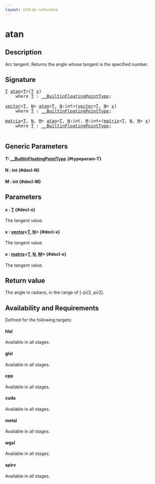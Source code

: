 ```yaml
---
layout: stdlib-reference
---
```


# atan

## Description

Arc tangent. Returns the angle whose tangent is the specified number.



## Signature 

<pre>
<a href="/stdlib-reference/global-decls/atan#typeparam-T" class="code_type">T</a> <a href="/stdlib-reference/global-decls/atan">atan</a>&lt;<a href="/stdlib-reference/global-decls/atan#typeparam-T" class="code_type">T</a>&gt;(<a href="/stdlib-reference/global-decls/atan#typeparam-T" class="code_type">T</a> <a href="/stdlib-reference/global-decls/atan#decl-x" class="code_param">x</a>)
    <span class='code_keyword'>where</span> <a href="/stdlib-reference/global-decls/atan#typeparam-T" class="code_type">T</a> : <a href="/stdlib-reference/interfaces/0_builtinfloatingpointtype-029hm/index" class="code_type">__BuiltinFloatingPointType</a>;

<a href="/stdlib-reference/types/vector/index" class="code_type">vector</a>&lt;<a href="/stdlib-reference/global-decls/atan#typeparam-T" class="code_type">T</a>, <a href="/stdlib-reference/global-decls/atan#decl-N" class="code_var">N</a>&gt; <a href="/stdlib-reference/global-decls/atan">atan</a>&lt;<a href="/stdlib-reference/global-decls/atan#typeparam-T" class="code_type">T</a>, <a href="/stdlib-reference/global-decls/atan#decl-N" class="code_var">N</a>:<span class="code_keyword">int</span>&gt;(<a href="/stdlib-reference/types/vector/index" class="code_type">vector</a>&lt;<a href="/stdlib-reference/global-decls/atan#typeparam-T" class="code_type">T</a>, <a href="/stdlib-reference/global-decls/atan#decl-N" class="code_var">N</a>&gt; <a href="/stdlib-reference/global-decls/atan#decl-x" class="code_param">x</a>)
    <span class='code_keyword'>where</span> <a href="/stdlib-reference/global-decls/atan#typeparam-T" class="code_type">T</a> : <a href="/stdlib-reference/interfaces/0_builtinfloatingpointtype-029hm/index" class="code_type">__BuiltinFloatingPointType</a>;

<a href="/stdlib-reference/types/matrix/index" class="code_type">matrix</a>&lt;<a href="/stdlib-reference/global-decls/atan#typeparam-T" class="code_type">T</a>, <a href="/stdlib-reference/global-decls/atan#decl-N" class="code_var">N</a>, <a href="/stdlib-reference/global-decls/atan#decl-M" class="code_var">M</a>&gt; <a href="/stdlib-reference/global-decls/atan">atan</a>&lt;<a href="/stdlib-reference/global-decls/atan#typeparam-T" class="code_type">T</a>, <a href="/stdlib-reference/global-decls/atan#decl-N" class="code_var">N</a>:<span class="code_keyword">int</span>, <a href="/stdlib-reference/global-decls/atan#decl-M" class="code_var">M</a>:<span class="code_keyword">int</span>&gt;(<a href="/stdlib-reference/types/matrix/index" class="code_type">matrix</a>&lt;<a href="/stdlib-reference/global-decls/atan#typeparam-T" class="code_type">T</a>, <a href="/stdlib-reference/global-decls/atan#decl-N" class="code_var">N</a>, <a href="/stdlib-reference/global-decls/atan#decl-M" class="code_var">M</a>&gt; <a href="/stdlib-reference/global-decls/atan#decl-x" class="code_param">x</a>)
    <span class='code_keyword'>where</span> <a href="/stdlib-reference/global-decls/atan#typeparam-T" class="code_type">T</a> : <a href="/stdlib-reference/interfaces/0_builtinfloatingpointtype-029hm/index" class="code_type">__BuiltinFloatingPointType</a>;

</pre>

## Generic Parameters

#### T: [\_\_BuiltinFloatingPointType](/stdlib-reference/interfaces/0_builtinfloatingpointtype-029hm/index) {#typeparam-T}
#### N  : int {#decl-N}
#### M  : int {#decl-M}

## Parameters

#### x  : [T](/stdlib-reference/global-decls/atan#typeparam-T) {#decl-x}
The tangent value.

#### x  : [vector](/stdlib-reference/types/vector/index)\<[T](/stdlib-reference/types/vector/index#typeparam-T), [N](/stdlib-reference/types/vector/index#decl-N)\> {#decl-x}
The tangent value.

#### x  : [matrix](/stdlib-reference/types/matrix/index)\<[T](/stdlib-reference/types/matrix/t-0), [N](/stdlib-reference/types/matrix/index#decl-N), [M](/stdlib-reference/types/matrix/index#decl-M)\> {#decl-x}
The tangent value.


## Return value
The angle in radians, in the range of [-pi/2, pi/2].


## Availability and Requirements

Defined for the following targets:

#### hlsl
Available in all stages.

#### glsl
Available in all stages.

#### cpp
Available in all stages.

#### cuda
Available in all stages.

#### metal
Available in all stages.

#### wgsl
Available in all stages.

#### spirv
Available in all stages.



